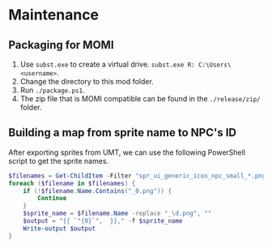 # Maintenance

## Packaging for MOMI

1. Use `subst.exe` to create a virtual drive. `subst.exe R: C:\Users\<username>`.
2. Change the directory to this mod folder.
3. Run `./package.ps1`.
4. The zip file that is MOMI compatible can be found in the `./release/zip/` folder.

## Building a map from sprite name to NPC's ID

After exporting sprites from UMT, we can use the following PowerShell script
to get the sprite names.

```powershell
$filenames = Get-ChildItem -Filter "spr_ui_generic_icon_npc_small_*.png" | Select-Object Name
foreach ($filename in $filenames) {
    if (!$filename.Name.Contains("_0.png")) {
        Continue
    } 
    $sprite_name = $filename.Name -replace "_\d.png", ""
    $output = "{{ `"{0}`",  }}," -f $sprite_name
    Write-output $output
}
```